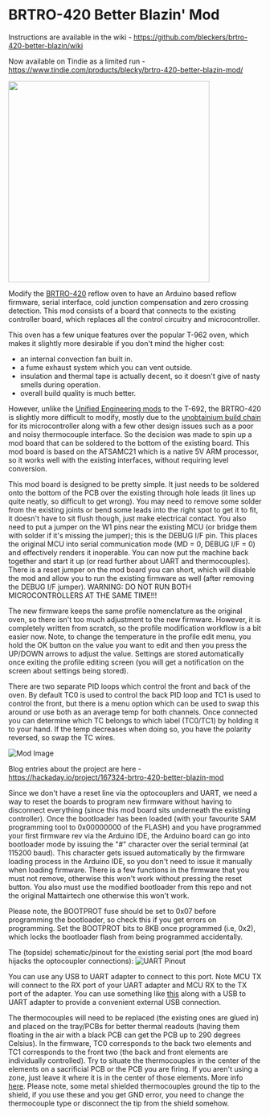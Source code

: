 # BRTRO-420 Better Blazin' Mod

Instructions are available in the wiki - https://github.com/bleckers/brtro-420-better-blazin/wiki

Now available on Tindie as a limited run - https://www.tindie.com/products/blecky/brtro-420-better-blazin-mod/

<img src="https://cdn.hackaday.io/images/192931573971102114.jpg" width="400">

Modify the [BRTRO-420](http://www.charmhigh-tech.com/sale-7840318-hot-2500w-reflow-oven-brt-420-charmhigh-hot-air-infrared-300-300mm-soldering-rework-station.html) reflow oven to have an Arduino based reflow firmware, serial interface, cold junction compensation and zero crossing detection. This mod consists of a board that connects to the existing controller board, which replaces all the control circuitry and microcontroller.

This oven has a few unique features over the popular T-962 oven, which makes it slightly more desirable if you don't mind the higher cost:
 - an internal convection fan built in.
 - a fume exhaust system which you can vent outside.
 - insulation and thermal tape is actually decent, so it doesn't give of nasty smells during operation.
 - overall build quality is much better.
 
However, unlike the [Unified Engineering mods](https://github.com/UnifiedEngineering/T-962-improvements) to the T-692, the BRTRO-420 is slightly more difficult to modify, mostly due to the [unobtainium build chain](https://hackaday.io/project/167324-brtro-420-better-blazin-mod/log/167780-whats-going-to-happen) for its microcontroller along with a few other design issues such as a poor and noisy thermocouple interface. So the decision was made to spin up a mod board that can be soldered to the bottom of the existing board. This mod board is based on the ATSAMC21 which is a native 5V ARM processor, so it works well with the existing interfaces, without requiring level conversion.

This mod board is designed to be pretty simple. It just needs to be soldered onto the bottom of the PCB over the existing through hole leads (it lines up quite neatly, so difficult to get wrong). You may need to remove some solder from the existing joints or bend some leads into the right spot to get it to fit, it doesn't have to sit flush though, just make electrical contact. You also need to put a jumper on the W1 pins near the existing MCU (or bridge them with solder if it's missing the jumper); this is the DEBUG I/F pin. This places the original MCU into serial communication mode (MD = 0, DEBUG I/F = 0) and effectively renders it inoperable. You can now put the machine back together and start it up (or read further about UART and thermocouples). There is a reset jumper on the mod board you can short, which will disable the mod and allow you to run the existing firmware as well (after removing the DEBUG I/F jumper). WARNING: DO NOT RUN BOTH MICROCONTROLLERS AT THE SAME TIME!!!

The new firmware keeps the same profile nomenclature as the original oven, so there isn't too much adjustment to the new firmware. However, it is completely written from scratch, so the profile modification workflow is a bit easier now. Note, to change the temperature in the profile edit menu, you hold the OK button on the value you want to edit and then you press the UP/DOWN arrows to adjust the value. Settings are stored automatically once exiting the profile editing screen (you will get a notification on the screen about settings being stored). 

There are two separate PID loops which control the front and back of the oven. By default TC0 is used to control the back PID loop and TC1 is used to control the front, but there is a menu option which can be used to swap this around or use both as an average temp for both channels. Once connected you can determine which TC belongs to which label (TC0/TC1) by holding it to your hand. If the temp decreases when doing so, you have the polarity reversed, so swap the TC wires.

![Mod Image](https://cdn.hackaday.io/images/2437681569845054828.jpg)

Blog entries about the project are here - https://hackaday.io/project/167324-brtro-420-better-blazin-mod

Since we don't have a reset line via the optocouplers and UART, we need a way to reset the boards to program new firmware without having to disconnect everything (since this mod board sits underneath the existing controller). Once the bootloader has been loaded (with your favourite SAM programming tool to 0x00000000 of the FLASH) and you have programmed your first firmware rev via the Arduino IDE, the Arduino board can go into bootloader mode by issuing the "#" character over the serial terminal (at 115200 baud). This character gets issued automatically by the firmware loading process in the Arduino IDE, so you don't need to issue it manually when loading firmware. There is a few functions in the firmware that you must not remove, otherwise this won't work without pressing the reset button. You also must use the modified bootloader from this repo and not the original Mattairtech one otherwise this won't work.

Please note, the BOOTPROT fuse should be set to 0x07 before programming the bootloader, so check this if you get errors on programming. Set the BOOTPROT bits to 8KB once programmed (i.e, 0x2), which locks the bootloader flash from being programmed accidentally.

The (topside) schematic/pinout for the existing serial port (the mod board hijacks the optocoupler connections):
![UART Pinout](https://cdn.hackaday.io/images/5605181570455859567.png)

You can use any USB to UART adapter to connect to this port. Note MCU TX will connect to the RX port of your UART adapter and MCU RX to the TX port of the adapter. You can use something like [this](https://uk.rs-online.com/web/p/type-b-usb-connectors/1246393/) along with a USB to UART adapter to provide a convenient external USB connection. 

The thermocouples will need to be replaced (the existing ones are glued in) and placed on the tray/PCBs for better thermal readouts (having them floating in the air with a black PCB can get the PCB up to 290 degrees Celsius). In the firmware, TC0 corresponds to the back two elements and TC1 corresponds to the front two (the back and front elements are individually controlled). Try to situate the thermocouples in the center of the elements on a sacrificial PCB or the PCB you are firing. If you aren't using a zone, just leave it where it is in the center of those elements. More info [here](https://hackaday.io/project/167324-brtro-420-better-blazin-mod/log/170604-getting-baked-gets-you-routed). Please note, some metal shielded thermocouples ground the tip to the shield, if you use these and you get GND error, you need to change the thermocouple type or disconnect the tip from the shield somehow.
